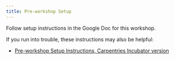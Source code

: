 ```yaml
---
title: Pre-workshop Setup
---
```


Follow setup instructions in the Google Doc for this workshop.

If you run into trouble, these instructions may also be helpful:

* [Pre-workshop Setup Instructions, Carpentries Incubator version](https://carpentries-incubator.github.io/Reproducible-Publications-with-RStudio/setup.html)

